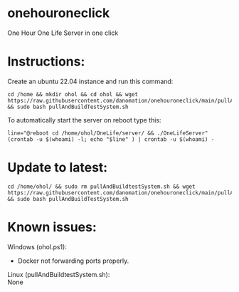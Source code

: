 # onehouroneclick
One Hour One Life Server in one click


# Instructions:    
  Create an ubuntu 22.04 instance and run this command:   
```
cd /home && mkdir ohol && cd ohol && wget https://raw.githubusercontent.com/danomation/onehouroneclick/main/pullAndBuildTestSystem.sh && sudo bash pullAndBuildTestSystem.sh
```

  To automatically start the server on reboot type this:
```
line="@reboot cd /home/ohol/OneLife/server/ && ./OneLifeServer"
(crontab -u $(whoami) -l; echo "$line" ) | crontab -u $(whoami) -
```    


# Update to latest:
```
cd /home/ohol/ && sudo rm pullAndBuildtestSystem.sh && wget https://raw.githubusercontent.com/danomation/onehouroneclick/main/pullAndBuildTestSystem.sh && sudo bash pullAndBuildTestSystem.sh
```


# Known issues:    
Windows (ohol.ps1):  
* Docker not forwarding ports properly.  

Linux (pullAndBuildtestSystem.sh):  
None

